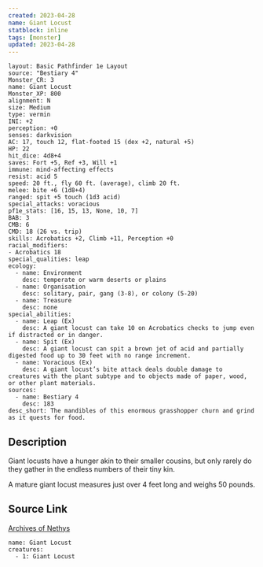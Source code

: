 ```yaml
---
created: 2023-04-28
name: Giant Locust
statblock: inline
tags: [monster]
updated: 2023-04-28
---
```

```statblock
layout: Basic Pathfinder 1e Layout
source: "Bestiary 4"
Monster_CR: 3
name: Giant Locust
Monster_XP: 800
alignment: N
size: Medium
type: vermin
INI: +2
perception: +0
senses: darkvision
AC: 17, touch 12, flat-footed 15 (dex +2, natural +5)
HP: 22
hit_dice: 4d8+4
saves: Fort +5, Ref +3, Will +1
immune: mind-affecting effects
resist: acid 5
speed: 20 ft., fly 60 ft. (average), climb 20 ft.
melee: bite +6 (1d8+4)
ranged: spit +5 touch (1d3 acid)
special_attacks: voracious
pf1e_stats: [16, 15, 13, None, 10, 7]
BAB: 3
CMB: 6
CMD: 18 (26 vs. trip)
skills: Acrobatics +2, Climb +11, Perception +0
racial_modifiers:
- Acrobatics 18
special_qualities: leap
ecology:
  - name: Environment
    desc: temperate or warm deserts or plains
  - name: Organisation
    desc: solitary, pair, gang (3-8), or colony (5-20)
  - name: Treasure
    desc: none
special_abilities:
  - name: Leap (Ex)
    desc: A giant locust can take 10 on Acrobatics checks to jump even if distracted or in danger.
  - name: Spit (Ex)
    desc: A giant locust can spit a brown jet of acid and partially digested food up to 30 feet with no range increment.
  - name: Voracious (Ex)
    desc: A giant locust’s bite attack deals double damage to creatures with the plant subtype and to objects made of paper, wood, or other plant materials.
sources:
  - name: Bestiary 4
    desc: 183
desc_short: The mandibles of this enormous grasshopper churn and grind as it quests for food.
```
## Description
Giant locusts have a hunger akin to their smaller cousins, but only rarely do they gather in the endless numbers of their tiny kin.

A mature giant locust measures just over 4 feet long and weighs 50 pounds.
## Source Link
[Archives of Nethys](https://aonprd.com/MonsterDisplay.aspx?ItemName=Giant%20Locust)
```encounter-table
name: Giant Locust
creatures:
  - 1: Giant Locust
```

